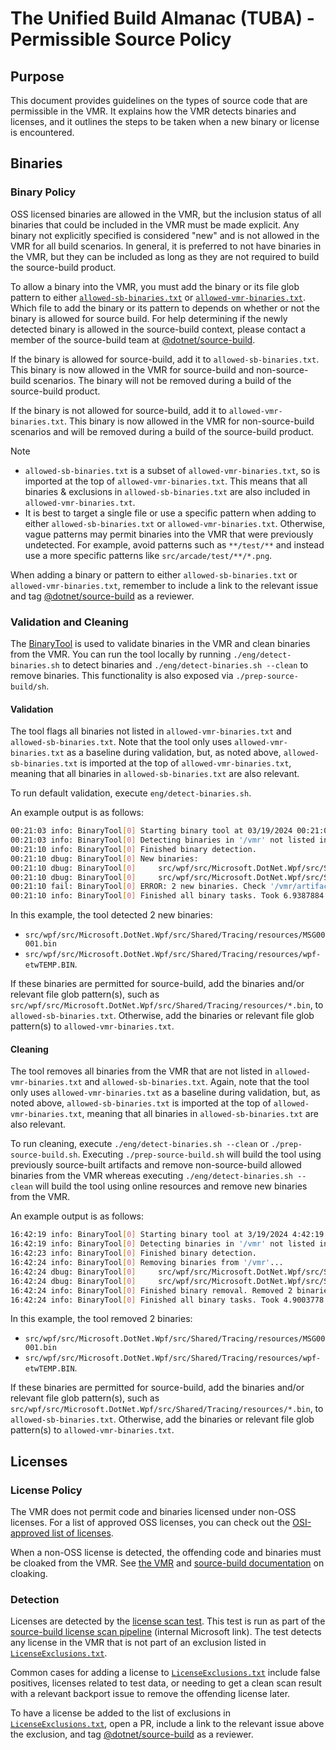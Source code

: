 # The Unified Build Almanac (TUBA) - Permissible Source Policy

## Purpose

This document provides guidelines on the types of source code that are permissible in the VMR. It explains how the VMR detects binaries and licenses, and it outlines the steps to be taken when a new binary or license is encountered.

## Binaries

### Binary Policy

OSS licensed binaries are allowed in the VMR, but the inclusion status of all binaries that could be included in the VMR must be made explicit. Any binary not explicitly specified is considered "new" and is not allowed in the VMR for all build scenarios. In general, it is preferred to not have binaries in the VMR, but they can be included as long as they are not required to build the source-build product.

To allow a binary into the VMR, you must add the binary or its file glob pattern to either [`allowed-sb-binaries.txt`](https://github.com/dotnet/dotnet/blob/main/src/installer/src/VirtualMonoRepo/allowed-sb-binaries.txt) or [`allowed-vmr-binaries.txt`](https://github.com/dotnet/dotnet/blob/main/src/installer/src/VirtualMonoRepo/allowed-vmr-binaries.txt). Which file to add the binary or its pattern to depends on whether or not the binary is allowed for source build. For help determining if the newly detected binary is allowed in the source-build context, please contact a member of the source-build team at [@dotnet/source-build](https://github.com/orgs/dotnet/teams/source-build).

If the binary is allowed for source-build, add it to `allowed-sb-binaries.txt`. This binary is now allowed in the VMR for source-build and non-source-build scenarios. The binary will not be removed during a build of the source-build product.

If the binary is not allowed for source-build, add it to `allowed-vmr-binaries.txt`. This binary is now allowed in the VMR for non-source-build scenarios and will be removed during a build of the source-build product.

> [!NOTE]
>
> - `allowed-sb-binaries.txt` is a subset of `allowed-vmr-binaries.txt`, so is imported at the top of `allowed-vmr-binaries.txt`. This means that all binaries & exclusions in `allowed-sb-binaries.txt` are also included in `allowed-vmr-binaries.txt`.
> - It is best to target a single file or use a specific pattern when adding to either `allowed-sb-binaries.txt` or `allowed-vmr-binaries.txt`. Otherwise, vague patterns may permit binaries into the VMR that were previously undetected. For example, avoid patterns such as `**/test/**` and instead use a more specific patterns like `src/arcade/test/**/*.png`.

When adding a binary or pattern to either `allowed-sb-binaries.txt` or `allowed-vmr-binaries.txt`, remember to include a link to the relevant issue and tag [@dotnet/source-build](https://github.com/orgs/dotnet/teams/source-build) as a reviewer.

### Validation and Cleaning

The [BinaryTool](https://github.com/dotnet/dotnet/tree/main/eng/tools/BinaryToolKit) is used to validate binaries in the VMR and clean binaries from the VMR. You can run the tool locally by running `./eng/detect-binaries.sh` to detect binaries and  `./eng/detect-binaries.sh --clean` to remove binaries.  This functionality is also exposed via `./prep-source-build/sh`.

#### Validation

The tool flags all binaries not listed in `allowed-vmr-binaries.txt` and `allowed-sb-binaries.txt`. Note that the tool only uses `allowed-vmr-binaries.txt` as a baseline during validation, but, as noted above, `allowed-sb-binaries.txt` is imported at the top of `allowed-vmr-binaries.txt`, meaning that all binaries in `allowed-sb-binaries.txt` are also relevant.

To run default validation, execute `eng/detect-binaries.sh`.

An example output is as follows:

```bash
00:21:03 info: BinaryTool[0] Starting binary tool at 03/19/2024 00:21:03 in Validate mode
00:21:03 info: BinaryTool[0] Detecting binaries in '/vmr' not listed in '/vmr/eng/allowed-vmr-binaries.txt'...
00:21:10 info: BinaryTool[0] Finished binary detection.
00:21:10 dbug: BinaryTool[0] New binaries:
00:21:10 dbug: BinaryTool[0]     src/wpf/src/Microsoft.DotNet.Wpf/src/Shared/Tracing/resources/MSG00001.bin
00:21:10 dbug: BinaryTool[0]     src/wpf/src/Microsoft.DotNet.Wpf/src/Shared/Tracing/resources/wpf-etwTEMP.BIN
00:21:10 fail: BinaryTool[0] ERROR: 2 new binaries. Check '/vmr/artifacts/log/binary-report/NewBinaries.txt' for details.
00:21:10 info: BinaryTool[0] Finished all binary tasks. Took 6.9387884 seconds.
```

In this example, the tool detected 2 new binaries:

- `src/wpf/src/Microsoft.DotNet.Wpf/src/Shared/Tracing/resources/MSG00001.bin`
- `src/wpf/src/Microsoft.DotNet.Wpf/src/Shared/Tracing/resources/wpf-etwTEMP.BIN`.

If these binaries are permitted for source-build, add the binaries and/or relevant file glob pattern(s), such as `src/wpf/src/Microsoft.DotNet.Wpf/src/Shared/Tracing/resources/*.bin`, to `allowed-sb-binaries.txt`. Otherwise, add the binaries or relevant file glob pattern(s) to `allowed-vmr-binaries.txt`.

#### Cleaning

The tool removes all binaries from the VMR that are not listed in `allowed-vmr-binaries.txt` and `allowed-sb-binaries.txt`. Again, note that the tool only uses `allowed-vmr-binaries.txt` as a baseline during validation, but, as noted above, `allowed-sb-binaries.txt` is imported at the top of `allowed-vmr-binaries.txt`, meaning that all binaries in `allowed-sb-binaries.txt` are also relevant.

To run cleaning, execute `./eng/detect-binaries.sh --clean` or `./prep-source-build.sh`. Executing `./prep-source-build.sh` will build the tool using previously source-built artifacts and remove non-source-build allowed binaries from the VMR whereas executing `./eng/detect-binaries.sh --clean` will build the tool using online resources and remove new binaries from the VMR.

An example output is as follows:

```bash
16:42:19 info: BinaryTool[0] Starting binary tool at 3/19/2024 4:42:19 PM in Clean mode
16:42:19 info: BinaryTool[0] Detecting binaries in '/vmr' not listed in '/vmr/eng/allowed-vmr-binaries.txt'...
16:42:23 info: BinaryTool[0] Finished binary detection.
16:42:24 info: BinaryTool[0] Removing binaries from '/vmr'...
16:42:24 dbug: BinaryTool[0]     src/wpf/src/Microsoft.DotNet.Wpf/src/Shared/Tracing/resources/MSG00001.bin
16:42:24 dbug: BinaryTool[0]     src/wpf/src/Microsoft.DotNet.Wpf/src/Shared/Tracing/resources/wpf-etwTEMP.BIN
16:42:24 info: BinaryTool[0] Finished binary removal. Removed 2 binaries.
16:42:24 info: BinaryTool[0] Finished all binary tasks. Took 4.9003778 seconds.
```

In this example, the tool removed 2 binaries:

- `src/wpf/src/Microsoft.DotNet.Wpf/src/Shared/Tracing/resources/MSG00001.bin`
- `src/wpf/src/Microsoft.DotNet.Wpf/src/Shared/Tracing/resources/wpf-etwTEMP.BIN`.

If these binaries are permitted for source-build, add the binaries and/or relevant file glob pattern(s), such as `src/wpf/src/Microsoft.DotNet.Wpf/src/Shared/Tracing/resources/*.bin`, to `allowed-sb-binaries.txt`. Otherwise, add the binaries or relevant file glob pattern(s) to `allowed-vmr-binaries.txt`.

## Licenses

### License Policy

The VMR does not permit code and binaries licensed under non-OSS licenses. For a list of approved OSS licenses, you can check out the [OSI-approved list of licenses](https://opensource.org/licenses/alphabetical).

When a non-OSS license is detected, the offending code and binaries must be cloaked from the VMR. See [the VMR](./VMR-Design-And-Operation.md#repository-source-mappings) and [source-build documentation](https://github.com/dotnet/source-build/blob/main/Documentation/sourcebuild-in-repos/new-repo.md#cloaking-filtering-the-repository-sources) on cloaking.

### Detection

Licenses are detected by the [license scan test](https://github.com/dotnet/dotnet/blob/main/test/Microsoft.DotNet.SourceBuild.Tests/LicenseScanTests.cs). This test is run as part of the [source-build license scan pipeline](https://dev.azure.com/dnceng/internal/_build?definitionId=1301&_a=summary) (internal Microsoft link). The test detects any license in the VMR that is not part of an exclusion listed in [`LicenseExclusions.txt`](https://github.com/dotnet/dotnet/blob/main/test/Microsoft.DotNet.SourceBuild.Tests/assets/LicenseScanTests/LicenseExclusions.txt).

Common cases for adding a license to [`LicenseExclusions.txt`](https://github.com/dotnet/dotnet/blob/main/test/Microsoft.DotNet.SourceBuild.SmokeTests/assets/LicenseExclusions.txt) include false positives, licenses related to test data, or needing to get a clean scan result with a relevant backport issue to remove the offending license later.

To have a license be added to the list of exclusions in [`LicenseExclusions.txt`](https://github.com/dotnet/dotnet/blob/main/test/Microsoft.DotNet.SourceBuild.SmokeTests/assets/LicenseExclusions.txt), open a PR, include a link to the relevant issue above the exclusion, and tag [@dotnet/source-build](https://github.com/orgs/dotnet/teams/source-build) as a reviewer.
